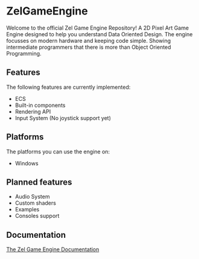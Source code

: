 # ZelGameEngine
Welcome to the official Zel Game Engine Repository!
A 2D Pixel Art Game Engine designed to help you understand Data Oriented Design.
The engine focusses on modern hardware and keeping code simple.
Showing intermediate programmers that there is more than Object Oriented Programming.

## Features
The following features are currently implemented:
- ECS
- Built-in components
- Rendering API
- Input System (No joystick support yet)

## Platforms
The platforms you can use the engine on:
- Windows

## Planned features
- Audio System
- Custom shaders
- Examples
- Consoles support

## Documentation
[The Zel Game Engine Documentation](https://nvriezen.github.io/ZelEngineDocs/)
